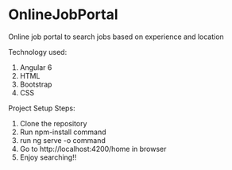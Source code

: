 # OnlineJobPortal

Online job portal to search jobs based on experience and location 

Technology used:
1. Angular 6
2. HTML
3. Bootstrap
4. CSS

Project Setup Steps:
1. Clone the repository
2. Run npm-install command
3. run ng serve -o command
4. Go to http://localhost:4200/home in browser
5. Enjoy searching!!